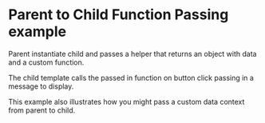 # Parent to Child Function Passing example

Parent instantiate child and passes a helper that returns an object with data and a custom function.

The child template calls the passed in function on button click passing in a message to display.

This example also illustrates how you might pass a custom data context from parent to child.